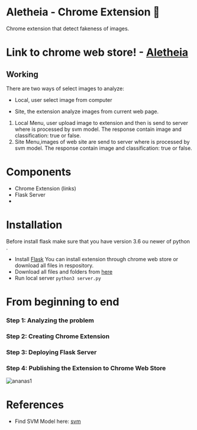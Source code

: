 # Aletheia - Chrome Extension :pineapple:
Chrome extension that detect fakeness of images.

# Link to chrome web store! - [Aletheia](https://chrome.google.com/webstore/devconsole/2050c6ce-e678-4fbf-853a-c3c2d6a207bc?hl=pt-BR)

## Working
There are two ways of select images to analyze: 

- Local, user select image from computer

- Site, the extension analyze images from current web page.

1. Local Menu, user upload image to extension and then is send to server where is processed by svm model. The response contain image and classification: true or false.
2. Site Menu,images of web site are send to server where is processed by svm model. The response contain image and classification: true or false.

# Components
- Chrome Extension (links)
- Flask Server
- 
# Installation
Before install flask make sure that you have version 3.6 ou newer of python .
- Install [Flask](https://flask.palletsprojects.com/en/2.0.x/installation/#install-flask)
You can install extension through chrome web store or download all files in respository.
- Download all files and folders from [here](https://github.com/diana-egas/aletheia-chrome-extension)
- Run local server
`python3 server.py`

# From beginning to end
### Step 1: Analyzing the problem
### Step 2: Creating Chrome Extension
### Step 3: Deploying Flask Server 
### Step 4: Publishing the Extension to Chrome Web Store

![ananas1](https://user-images.githubusercontent.com/38374862/160453804-71b08083-c40b-46d4-97d3-025d9e181536.png)


# References
- Find SVM Model here: [svm](https://github.com/saraferreirascf/Photo-and-video-manipulations-detector/tree/main/Scripts)
